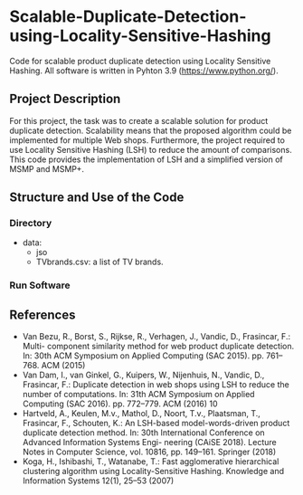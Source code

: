 # Scalable-Duplicate-Detection-using-Locality-Sensitive-Hashing
Code for scalable product duplicate detection using Locality Sensitive Hashing. All software is written in Pyhton 3.9 (https://www.python.org/). 
## Project Description 
For this project, the task was to create a scalable solution for product duplicate detection. Scalability means that the proposed algorithm could be implemented for multiple Web shops. Furthermore, the project required to use Locality Sensitive Hashing (LSH) to reduce the amount of comparisons.   
This code provides the implementation of LSH and a simplified version of MSMP and MSMP+. 
## Structure and Use of the Code
### Directory 
- data: 
  * jso
  * TVbrands.csv: a list of TV brands. 

### Run Software 

## References
- Van Bezu, R., Borst, S., Rijkse, R., Verhagen, J., Vandic, D., Frasincar, F.: Multi-
component similarity method for web product duplicate detection. In: 30th ACM
Symposium on Applied Computing (SAC 2015). pp. 761–768. ACM (2015)
- Van Dam, I., van Ginkel, G., Kuipers, W., Nijenhuis, N., Vandic, D., Frasincar, F.:
Duplicate detection in web shops using LSH to reduce the number of computations.
In: 31th ACM Symposium on Applied Computing (SAC 2016). pp. 772–779. ACM (2016) 10
- Hartveld, A., Keulen, M.v., Mathol, D., Noort, T.v., Plaatsman, T., Frasincar,
F., Schouten, K.: An LSH-based model-words-driven product duplicate detection
method. In: 30th International Conference on Advanced Information Systems Engi-
neering (CAiSE 2018). Lecture Notes in Computer Science, vol. 10816, pp. 149–161.
Springer (2018)
- Koga, H., Ishibashi, T., Watanabe, T.: Fast agglomerative hierarchical clustering
algorithm using Locality-Sensitive Hashing. Knowledge and Information Systems
12(1), 25–53 (2007)
